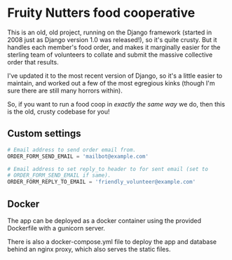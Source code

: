 # Fruity Nutters food cooperative

This is an old, old project, running on the Django framework (started in 2008 just as Django version 1.0 was released!), so it's quite crusty. But it handles each member's food order, and makes it marginally easier for the sterling team of volunteers to collate and submit the massive collective order that results.

I've updated it to the most recent version of Django, so it's a little easier to maintain, and worked out a few of the most egregious kinks (though I'm sure there are still many horrors within).

So, if you want to run a food coop in _exactly the same way_ we do, then this is the old, crusty codebase for you!


## Custom settings

```python
# Email address to send order email from.
ORDER_FORM_SEND_EMAIL = 'mailbot@example.com'

# Email address to set reply_to header to for sent email (set to
# ORDER_FORM_SEND_EMAIL if same).
ORDER_FORM_REPLY_TO_EMAIL = 'friendly_volunteer@example.com'
```

## Docker

The app can be deployed as a docker container using the provided Dockerfile with a gunicorn server.

There is also a docker-compose.yml file to deploy the app and database behind an nginx proxy, which also serves the static files.
